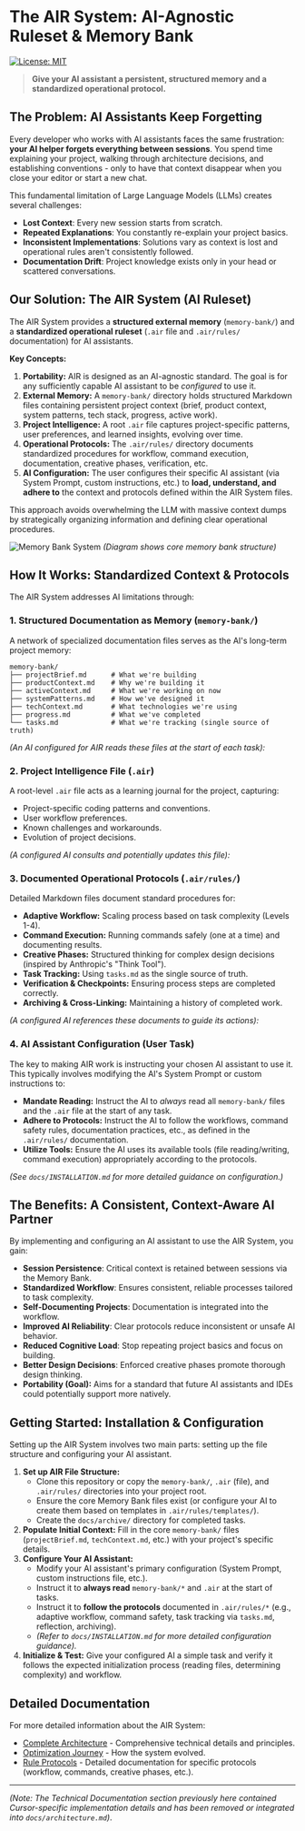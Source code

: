 # The AIR System: AI-Agnostic Ruleset & Memory Bank

[![License: MIT](https://img.shields.io/badge/License-MIT-blue.svg)](https://opensource.org/licenses/MIT)

> **Give your AI assistant a persistent, structured memory and a standardized operational protocol.**

## The Problem: AI Assistants Keep Forgetting

Every developer who works with AI assistants faces the same frustration: **your AI helper forgets everything between sessions**. You spend time explaining your project, walking through architecture decisions, and establishing conventions - only to have that context disappear when you close your editor or start a new chat.

This fundamental limitation of Large Language Models (LLMs) creates several challenges:

- **Lost Context**: Every new session starts from scratch.
- **Repeated Explanations**: You constantly re-explain your project basics.
- **Inconsistent Implementations**: Solutions vary as context is lost and operational rules aren't consistently followed.
- **Documentation Drift**: Project knowledge exists only in your head or scattered conversations.

## Our Solution: The AIR System (AI Ruleset)

The AIR System provides a **structured external memory** (`memory-bank/`) and a **standardized operational ruleset** (`.air` file and `.air/rules/` documentation) for AI assistants.

**Key Concepts:**

1. **Portability:** AIR is designed as an AI-agnostic standard. The goal is for any sufficiently capable AI assistant to be *configured* to use it.
2. **External Memory:** A `memory-bank/` directory holds structured Markdown files containing persistent project context (brief, product context, system patterns, tech stack, progress, active work).
3. **Project Intelligence:** A root `.air` file captures project-specific patterns, user preferences, and learned insights, evolving over time.
4. **Operational Protocols:** The `.air/rules/` directory documents standardized procedures for workflow, command execution, documentation, creative phases, verification, etc.
5. **AI Configuration:** The user configures their specific AI assistant (via System Prompt, custom instructions, etc.) to **load, understand, and adhere to** the context and protocols defined within the AIR System files.

This approach avoids overwhelming the LLM with massive context dumps by strategically organizing information and defining clear operational procedures.

![Memory Bank System](./images/memory-bank-diagram.png)
*(Diagram shows core memory bank structure)*

## How It Works: Standardized Context & Protocols

The AIR System addresses AI limitations through:

### 1. Structured Documentation as Memory (`memory-bank/`)

A network of specialized documentation files serves as the AI's long-term project memory:

```tree
memory-bank/
├── projectBrief.md      # What we're building
├── productContext.md    # Why we're building it
├── activeContext.md     # What we're working on now
├── systemPatterns.md    # How we've designed it
├── techContext.md       # What technologies we're using
├── progress.md          # What we've completed
└── tasks.md             # What we're tracking (single source of truth)
```

*(An AI configured for AIR reads these files at the start of each task):*

### 2. Project Intelligence File (`.air`)

A root-level `.air` file acts as a learning journal for the project, capturing:

- Project-specific coding patterns and conventions.
- User workflow preferences.
- Known challenges and workarounds.
- Evolution of project decisions.

*(A configured AI consults and potentially updates this file):*

### 3. Documented Operational Protocols (`.air/rules/`)

Detailed Markdown files document standard procedures for:

- **Adaptive Workflow:** Scaling process based on task complexity (Levels 1-4).
- **Command Execution:** Running commands safely (one at a time) and documenting results.
- **Creative Phases:** Structured thinking for complex design decisions (inspired by Anthropic's "Think Tool").
- **Task Tracking:** Using `tasks.md` as the single source of truth.
- **Verification & Checkpoints:** Ensuring process steps are completed correctly.
- **Archiving & Cross-Linking:** Maintaining a history of completed work.

*(A configured AI references these documents to guide its actions):*

### 4. AI Assistant Configuration (User Task)

The key to making AIR work is instructing your chosen AI assistant to use it. This typically involves modifying the AI's System Prompt or custom instructions to:

- **Mandate Reading:** Instruct the AI to *always* read all `memory-bank/` files and the `.air` file at the start of any task.
- **Adhere to Protocols:** Instruct the AI to follow the workflows, command safety rules, documentation practices, etc., as defined in the `.air/rules/` documentation.
- **Utilize Tools:** Ensure the AI uses its available tools (file reading/writing, command execution) appropriately according to the protocols.

*(See `docs/INSTALLATION.md` for more detailed guidance on configuration.)*

## The Benefits: A Consistent, Context-Aware AI Partner

By implementing and configuring an AI assistant to use the AIR System, you gain:

- **Session Persistence**: Critical context is retained between sessions via the Memory Bank.
- **Standardized Workflow**: Ensures consistent, reliable processes tailored to task complexity.
- **Self-Documenting Projects**: Documentation is integrated into the workflow.
- **Improved AI Reliability**: Clear protocols reduce inconsistent or unsafe AI behavior.
- **Reduced Cognitive Load**: Stop repeating project basics and focus on building.
- **Better Design Decisions**: Enforced creative phases promote thorough design thinking.
- **Portability (Goal):** Aims for a standard that future AI assistants and IDEs could potentially support more natively.

## Getting Started: Installation & Configuration

Setting up the AIR System involves two main parts: setting up the file structure and configuring your AI assistant.

1. **Set up AIR File Structure:**
    - Clone this repository or copy the `memory-bank/`, `.air` (file), and `.air/rules/` directories into your project root.
    - Ensure the core Memory Bank files exist (or configure your AI to create them based on templates in `.air/rules/templates/`).
    - Create the `docs/archive/` directory for completed tasks.
2. **Populate Initial Context:** Fill in the core `memory-bank/` files (`projectBrief.md`, `techContext.md`, etc.) with your project's specific details.
3. **Configure Your AI Assistant:**
    - Modify your AI assistant's primary configuration (System Prompt, custom instructions file, etc.).
    - Instruct it to **always read** `memory-bank/*` and `.air` at the start of tasks.
    - Instruct it to **follow the protocols** documented in `.air/rules/*` (e.g., adaptive workflow, command safety, task tracking via `tasks.md`, reflection, archiving).
    - *(Refer to `docs/INSTALLATION.md` for more detailed configuration guidance).*
4. **Initialize & Test:** Give your configured AI a simple task and verify it follows the expected initialization process (reading files, determining complexity) and workflow.

## Detailed Documentation

For more detailed information about the AIR System:

- [Complete Architecture](./docs/architecture.md) - Comprehensive technical details and principles.
- [Optimization Journey](./docs/optimization-journey.md) - How the system evolved.
- [Rule Protocols](./.air/rules/) - Detailed documentation for specific protocols (workflow, commands, creative phases, etc.).

---

*(Note: The Technical Documentation section previously here contained Cursor-specific implementation details and has been removed or integrated into `docs/architecture.md`)*.
